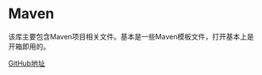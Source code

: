 # Maven

该库主要包含Maven项目相关文件。基本是一些Maven模板文件，打开基本上是开箱即用的。

[GitHub地址](https://github.com/Didnelpsun/Maven)
